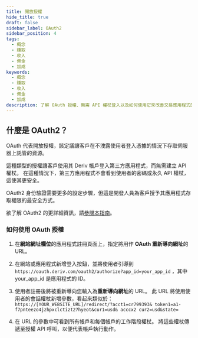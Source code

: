 ```yaml
---
title: 開放授權
hide_title: true
draft: false
sidebar_label: OAuth2
sidebar_position: 4
tags:
  - 概念
  - 賺取
  - 收入
  - 佣金
  - 加成
keywords:
  - 概念
  - 賺取
  - 收入
  - 佣金
  - 加成
description: 了解 OAuth 授權、無需 API 權杖登入以及如何使用它來改善交易應用程式的使用者體驗。
---
```


## 什麼是 OAuth2？

OAuth 代表開放授權，該定議讓客戶在不洩露使用者登入憑據的情況下存取伺服器上託管的資源。

這種類型的授權讓客戶使用其 Deriv 帳戶登入第三方應用程式，而無需建立 API 權杖。 在這種情況下，第三方應用程式不會看到使用者的密碼或永久 API 權杖，這使其更安全。

OAuth2 身份驗證需要更多的設定步驟，但這是開發人員為客戶授予其應用程式存取權限的最安全方式。

欲了解 OAuth2 的更詳細資訊，請[參閱本指南](https://aaronparecki.com/oauth-2-simplified/)。

### 如何使用 OAuth 授權

1. 在**網站網址欄位**的應用程式註冊頁面上，指定將用作 **OAuth 重新導向網址**的 URL。

2. 在網站或應用程式新增登入按鈕，並將使用者引導到 `https://oauth.deriv.com/oauth2/authorize?app_id=your_app_id` ，其中 your_app_id 是應用程式的 ID。

3. 使用者註冊後將被重新導向您輸入為**重新導向網址**的 URL。 此 URL 將使用使用者的會話權杖新增參數，看起來類似於：`https://[YOUR_WEBSITE_URL]/redirect/?acct1=cr799393& token1=a1-f7pnteezo4jzhpxclctizt27hyeot&cur1=usd& acccx2 cur2=usd&state=`

4. 在 URL 的參數中可看到所有帳戶和每個帳戶的工作階段權杖。 將這些權杖傳遞至授權 API 呼叫，以便代表帳戶執行動作。
